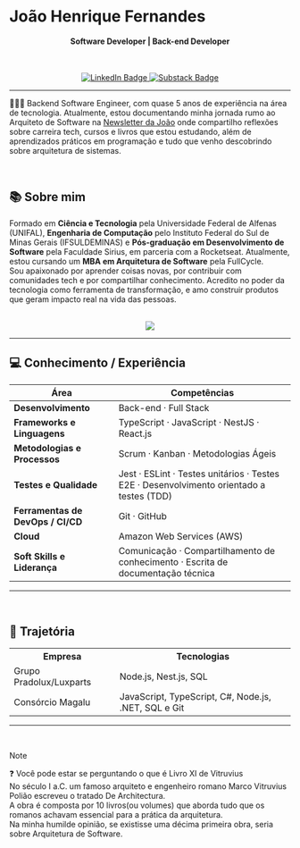 # João Henrique Fernandes

<div align="center">
<span><strong>Software Developer | Back-end Developer</strong></span>

<br><br>
<a href="https://www.linkedin.com/in/joaohenriquefernandes/">
<img src="https://img.shields.io/badge/Linkedin-323330?style=for-the-badge&logo=Linkedin&logoColor=blue" alt="LinkedIn Badge" />
</a>
<a href="https://joaohenriquefernandes.substack.com/">
<img src="https://img.shields.io/badge/substack-323330?style=for-the-badge&logo=substack&logoColor=orange" alt="Substack Badge" />
</a>

</div>

---

🧑🏽‍💻 Backend Software Engineer, com quase 5 anos de experiência na área de tecnologia. Atualmente, estou documentando minha jornada rumo ao Arquiteto de Software na [Newsletter da João](https://joaohenriquefernandes.substack.com/) onde compartilho reflexões sobre carreira tech, cursos e livros que estou estudando, além de aprendizados práticos em programação e tudo que venho descobrindo sobre arquitetura de sistemas.

<br>

## 📚 Sobre mim

Formado em <strong>Ciência e Tecnologia</strong> pela Universidade Federal de Alfenas (UNIFAL), <strong>Engenharia de Computação</strong> pelo Instituto Federal do Sul de Minas Gerais (IFSULDEMINAS) e <strong>Pós-graduação em Desenvolvimento de Software</strong> pela Faculdade Sirius, em parceria com a Rocketseat. Atualmente, estou cursando um <strong>MBA em Arquitetura de Software</strong> pela FullCycle.<br/>
Sou apaixonado por aprender coisas novas, por contribuir com comunidades tech e por compartilhar conhecimento. Acredito no poder da tecnologia como ferramenta de transformação, e amo construir produtos que geram impacto real na vida das pessoas.

<br>

<div align="center">
    <img src="https://github-readme-stats.vercel.app/api?username=joaohenriquefernandes&show_icons=true&theme=dracula">
</div>

---

## 💻 Conhecimento / Experiência

<table>
    <thead>
        <tr>
            <th>Área</th>
            <th>Competências</th>
        </tr>
    </thead>
    <tbody>
        <tr>
            <td><strong>Desenvolvimento</strong></td>
            <td>Back-end · Full Stack</td>
        </tr>
        <tr>
            <td><strong>Frameworks e Linguagens</strong></td>
            <td>TypeScript · JavaScript · NestJS · React.js</td>
        </tr>
        <tr>
            <td><strong>Metodologias e Processos</strong></td>
            <td>Scrum · Kanban · Metodologias Ágeis</td>
        </tr>
        <tr>
            <td><strong>Testes e Qualidade</strong></td>
            <td>Jest · ESLint · Testes unitários · Testes E2E · Desenvolvimento orientado a testes (TDD)</td>
        </tr>
        <tr>
            <td><strong>Ferramentas de DevOps / CI/CD</strong></td>
            <td>Git · GitHub</td>
        </tr>
        <tr>
            <td><strong>Cloud</strong></td>
            <td>Amazon Web Services (AWS)</td>
        </tr>
        <tr>
            <td><strong>Soft Skills e Liderança</strong></td>
            <td>Comunicação · Compartilhamento de conhecimento · Escrita de documentação técnica</td>
        </tr>
    </tbody>
</table>

---
<br>

## 💼 Trajetória

<table>
  <tr>
    <th>Empresa</th>
    <th>Tecnologias</th>
  </tr>
  <tr>
    <td>Grupo Pradolux/Luxparts</td>
    <td>Node.js, Nest.js, SQL</td>
  </tr>
  <tr>
    <td>Consórcio Magalu</td>
    <td>JavaScript, TypeScript, C#, Node.js, .NET, SQL e Git</td>
  </tr>
</table>

---
<br>

> [!NOTE]
>
> ❓ Você pode estar se perguntando o que é Livro XI de Vitruvius<br />
> No século I a.C. um famoso arquiteto e engenheiro romano Marco Vitruvius Polião escreveu o tratado De Architectura.<br />
> A obra é composta por 10 livros(ou volumes) que aborda tudo que os romanos achavam essencial para a prática da arquitetura.<br />
> Na minha humilde opinião, se existisse uma décima primeira obra, seria sobre Arquitetura de Software.
